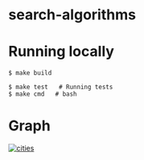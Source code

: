 # search-algorithms

# Running locally

```
$ make build

$ make test   # Running tests
$ make cmd   # bash
```

# Graph

[![cities](https://user-images.githubusercontent.com/45940140/128609897-31e66d9b-d723-47c8-bc96-2b900d944e1e.jpg)](https://drive.google.com/file/d/1QehNbREqr170RsEQ8pEmNIuGrllOmc8i/view?usp=sharing)
